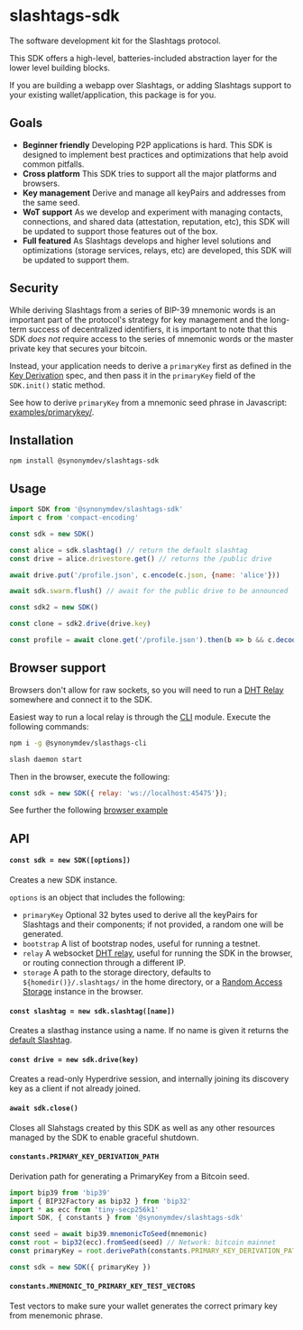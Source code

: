 # slashtags-sdk

The software development kit for the Slashtags protocol. 

This SDK offers a high-level, batteries-included abstraction layer for the lower level building blocks.

If you are building a webapp over Slashtags, or adding Slashtags support to your existing wallet/application, this package is for you.

## Goals

- **Beginner friendly** Developing P2P applications is hard. This SDK is designed to implement best practices and optimizations that help avoid common pitfalls.
- **Cross platform** This SDK tries to support all the major platforms and browsers.
- **Key management** Derive and manage all keyPairs and addresses from the same seed.
- **WoT support** As we develop and experiment with managing contacts, connections, and shared data (attestation, reputation, etc), this SDK will be updated to support those features out of the box.
- **Full featured** As Slashtags develops and higher level solutions and optimizations (storage services, relays, etc) are developed, this SDK will be updated to support them.

## Security

While deriving Slashtags from a series of BIP-39 mnemonic words is an important part of the protocol's strategy for key management and the long-term success of decentralized identifiers, it is important to note that this SDK _does not_ require access to the series of mnemonic words or the master private key that secures your bitcoin.

Instead, your application needs to derive a `primaryKey` first as defined in the [Key Derivation](../../specs/slashtags-key-derivation.md) spec, and then pass it in the `primaryKey` field of the `SDK.init()` static method.

See how to derive `primaryKey` from a mnemonic seed phrase in Javascript: [examples/primarykey/](../../examples/primarykey/).

## Installation

```
npm install @synonymdev/slashtags-sdk
```

## Usage

```js
import SDK from '@synonymdev/slashtags-sdk'
import c from 'compact-encoding'

const sdk = new SDK()

const alice = sdk.slashtag() // return the default slashtag
const drive = alice.drivestore.get() // returns the /public drive

await drive.put('/profile.json', c.encode(c.json, {name: 'alice'}))

await sdk.swarm.flush() // await for the public drive to be announced

const sdk2 = new SDK()

const clone = sdk2.drive(drive.key) 

const profile = await clone.get('/profile.json').then(b => b && c.decode(c.json, b))
```

## Browser support

Browsers don't allow for raw sockets, so you will need to run a [DHT Relay](https://github.com/hyperswarm/dht-relay) somewhere and connect it to the SDK.

Easiest way to run a local relay is through the [CLI](../cli/) module. Execute the following commands:

```bash
npm i -g @synonymdev/slasthags-cli

slash daemon start
```
Then in the browser, execute the following:

```js
const sdk = new SDK({ relay: 'ws://localhost:45475'});
```

See further the following [browser example](../../examples/browser)

## API

#### `const sdk = new SDK([options])`

Creates a new SDK instance.

`options` is an object that includes the following:

- `primaryKey` Optional 32 bytes used to derive all the keyPairs for Slashtags and their components; if not provided, a random one will be generated.
- `bootstrap` A list of bootstrap nodes, useful for running a testnet.
- `relay` A websocket [DHT relay](https://github.com/hyperswarm/dht-relay), useful for running the SDK in the browser, or routing connection through a different IP.
- `storage` A path to the storage directory, defaults to `${homedir()}/.slashtags/` in the home directory, or a [Random Access Storage](https://github.com/random-access-storage/random-access-storage) instance in the browser.

#### `const slashtag = new sdk.slashtag([name])`

Creates a slasthag instance using a name. If no name is given it returns the [default Slashtag](../../specs/slashtags-key-derivation.md).

#### `const drive = new sdk.drive(key)`

Creates a read-only Hyperdrive session, and internally joining its discovery key as a client if not already joined.

#### `await sdk.close()`

Closes all Slahstags created by this SDK as well as any other resources managed by the SDK to enable graceful shutdown.

#### `constants.PRIMARY_KEY_DERIVATION_PATH `

Derivation path for generating a PrimaryKey from a Bitcoin seed.

```js
import bip39 from 'bip39'
import { BIP32Factory as bip32 } from 'bip32'
import * as ecc from 'tiny-secp256k1'
import SDK, { constants } from '@synonymdev/slashtags-sdk'

const seed = await bip39.mnemonicToSeed(mnemonic)
const root = bip32(ecc).fromSeed(seed) // Network: bitcoin mainnet
const primaryKey = root.derivePath(constants.PRIMARY_KEY_DERIVATION_PATH).privateKey

const sdk = new SDK({ primaryKey })
```

#### `constants.MNEMONIC_TO_PRIMARY_KEY_TEST_VECTORS`

Test vectors to make sure your wallet generates the correct primary key from menemonic phrase.
